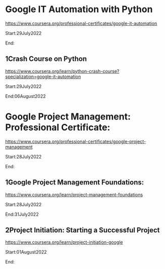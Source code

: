 # Google IT Automation with Python

https://www.coursera.org/professional-certificates/google-it-automation

Start:29July2022

End:

## 1Crash Course on Python

https://www.coursera.org/learn/python-crash-course?specialization=google-it-automation

Start:29July2022

End:06August2022

# Google Project Management: Professional Certificate:

https://www.coursera.org/professional-certificates/google-project-management

Start:28July2022

End:

## 1Google Project Management Foundations:

https://www.coursera.org/learn/project-management-foundations

Start:28July2022

End:31July2022

## 2Project Initiation: Starting a Successful Project

https://www.coursera.org/learn/project-initiation-google

Start:01August2022

End:

